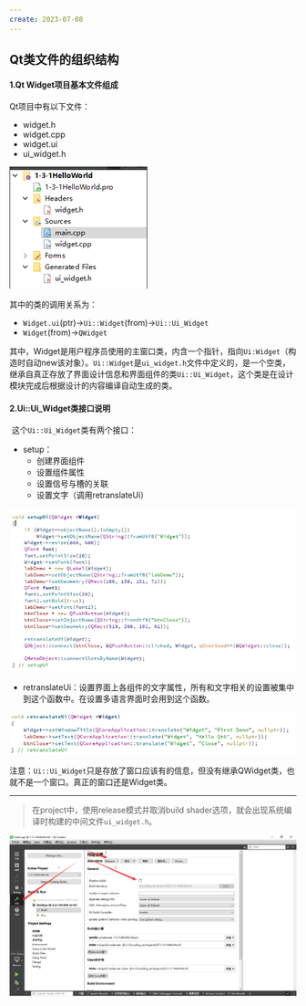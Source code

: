 ```yaml
---
create: 2023-07-08
---
```

## Qt类文件的组织结构

#### 1.Qt Widget项目基本文件组成

Qt项目中有以下文件：

* widget.h
* widget.cpp
* widget.ui
* ui_widget.h

![项目目录结构](assets/image-20230420091012236.png)

其中的类的调用关系为：

* `Widget.ui`(ptr)->`Ui::Widget`(from)->`Ui::Ui_Widget`
* `Widget`(from)->`QWidget`

​	其中，Widget是用户程序员使用的主窗口类，内含一个指针，指向`Ui:Widget`（构造时自动new该对象）。`Ui::Widget`是`ui_widget.h`文件中定义的，是一个空类，继承自真正存放了界面设计信息和界面组件的类`Ui::Ui_Widget`，这个类是在设计模块完成后根据设计的内容编译自动生成的类。

#### 2.Ui::Ui_Widget类接口说明

​	这个`Ui::Ui_Widget`类有两个接口：

* setup：
	* 创建界面组件
	* 设置组件属性
	* 设置信号与槽的关联
	* 设置文字（调用retranslateUi）

![image-20230420091948220](assets/image-20230420091948220.png)

*  retranslateUi：设置界面上各组件的文字属性，所有和文字相关的设置被集中到这个函数中。在设置多语言界面时会用到这个函数。

![image-20230420092327470](assets/image-20230420092327470.png)

​	注意：`Ui::Ui_Widget`只是存放了窗口应该有的信息，但没有继承QWidget类，也就不是一个窗口。真正的窗口还是Widget类。

---

> 在project中，使用release模式并取消build shader选项，就会出现系统编译时构建的中间文件`ui_widget.h`。

![设置ui_widget.h可见](assets/image-20230420090926261.png)